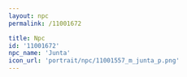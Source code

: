 ```yaml
---
layout: npc
permalink: /11001672

title: Npc
id: '11001672'
npc_name: 'Junta'
icon_url: 'portrait/npc/11001557_m_junta_p.png'
---
```

